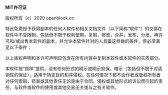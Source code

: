 **MIT许可证**

版权所有（c）2020 openblock.cc

特此免费授予获得副本的任何人软件和相关文档文件（以下简称“软件”）的交易在软件中不受限制，包括但不限于权利使用，复制，修改，合并，发布，分发，再许可和/或出售本软件的副本，并允许本软件针对的人具备这样做的条件，但必须满足以下条件：

以上版权声明和本许可声明应包含在所有内容中复制本软件或本软件的实质部分。

本软件按“原样”提供，没有任何形式的明示或明示担保。暗示（包括但不限于对适销性的保证），适用于特定目的和非侵权。在任何情况下都不会作者或版权所有者对任何索赔，损害或其他责任无论是由于合同，侵权或其他形式的诉讼而引起的责任，与软件或软件的使用或其他交易无关或与之有关软件。